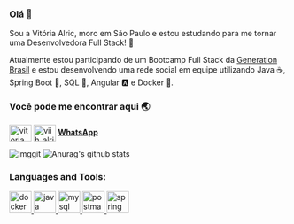  ### Olá 👋

  Sou a Vitória Alric, moro em São Paulo e estou estudando para me tornar uma Desenvolvedora Full Stack! 🚀
  
  Atualmente estou participando de um Bootcamp Full Stack da [Generation Brasil](https://brazil.generation.org) e estou desenvolvendo uma rede social  em equipe utilizando Java :coffee:, Spring Boot :leaves:, SQL :dolphin:, Angular :a: e Docker :whale:.
<p>
<h3> Você pode me encontrar aqui 🌏 </h3>
<p/>
<a href="https://linkedin.com/in/vitoria alric" target="blank"><img align="center" src="https://cdn.jsdelivr.net/npm/simple-icons@3.0.1/icons/linkedin.svg" alt="vitoria alric" height="30" width="40" /></a>
<a href="https://instagram.com/viih_alric" target="blank"><img align="center" src="https://cdn.jsdelivr.net/npm/simple-icons@3.0.1/icons/instagram.svg" alt="viih_alric" height="30" width="40" /></a>
<a href="https://api.whatsapp.com/send?phone=5511953025442&text=Ol%C3%A1%2C%20Vit%C3%B3ria%20Alric!%20 " title="Acesse de seu smartphone para enviar por WhatsApp"><b>WhatsApp</a></b>
</p>

  
<!--
**VitoriaAlric/VitoriaAlric** is a ✨ _special_ ✨ repository because its `README.md` (this file) appears on your GitHub profile.

Here are some ideas to get you started:

- 🔭 I’m currently working on ...
- 🌱 I’m currently learning ...
- 👯 I’m looking to collaborate on ...
- 🤔 I’m looking for help with ...
- 💬 Ask me about ...
- 📫 How to reach me: ...
- 😄 Pronouns: ...
- ⚡ Fun fact: ...
-->
![imggit](https://user-images.githubusercontent.com/73321295/100152672-ce326480-2e81-11eb-97f1-3073d0ec988d.png)
![Anurag's github stats](https://github-readme-stats.vercel.app/api?username=VitoriaAlric&show_icons=true&theme=tokyonight)


<h3 align="left">Languages and Tools:</h3>
<p align="left"> <a href="https://www.docker.com/" target="_blank"> <img src="https://devicons.github.io/devicon/devicon.git/icons/docker/docker-original-wordmark.svg" alt="docker" width="40" height="40"/> </a> <a href="https://www.java.com" target="_blank"> <img src="https://devicons.github.io/devicon/devicon.git/icons/java/java-original-wordmark.svg" alt="java" width="40" height="40"/> </a> <a href="https://www.mysql.com/" target="_blank"> <img src="https://devicons.github.io/devicon/devicon.git/icons/mysql/mysql-original-wordmark.svg" alt="mysql" width="40" height="40"/> </a> <a href="https://postman.com" target="_blank"> <img src="https://www.vectorlogo.zone/logos/getpostman/getpostman-icon.svg" alt="postman" width="40" height="40"/> </a> <a href="https://spring.io/" target="_blank"> <img src="https://www.vectorlogo.zone/logos/springio/springio-icon.svg" alt="spring" width="40" height="40"/> </a> </p>
